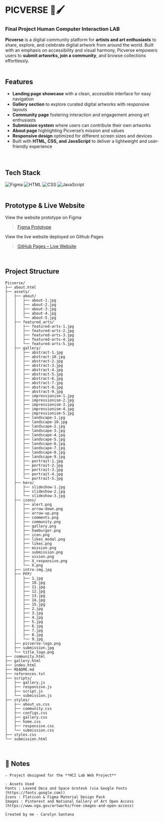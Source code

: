 # PICVERSE 🎨🖌️
### Final Project Human Computer Interaction LAB

**Picverse** is a digital community platform for **artists and art enthusiasts** to share, explore, and celebrate digital artwork from around the world. Built with an emphasis on accessibility and visual harmony, Picverse empowers users to **submit artworks, join a community**, and browse collections effortlessly.
<br><br>

## Features
- **Landing page showcase** with a clean, accessible interface for easy navigation  
- **Gallery section** to explore curated digital artworks with responsive layouts  
- **Community page** fostering interaction and engagement among art enthusiasts  
- **Submission system** where users can contribute their own artworks  
- **About page** highlighting Picverse’s mission and values  
- **Responsive design** optimized for different screen sizes and devices  
- Built with **HTML, CSS, and JavaScript** to deliver a lightweight and user-friendly experience  
<br><br>

## Tech Stack
![Figma](https://img.shields.io/badge/Figma-F24E1E?logo=figma&logoColor=white)
![HTML](https://img.shields.io/badge/HTML-%23E34F26.svg?logo=html5&logoColor=white)
![CSS](https://img.shields.io/badge/CSS-1572B6?logo=css3&logoColor=fff)
![JavaScript](https://img.shields.io/badge/JavaScript-F7DF1E?logo=javascript&logoColor=000)
<br><br>

## Prototype & Live Website
View the website prototype on Figma
> [Figma Prototype](https://www.figma.com/design/gg7SKdVJP04Kd1lT2oTyYU/HCI-LAB-PROJECT-WEB?node-id=0-1&p=f&t=bOVGqTbsTUTPARgA-0)

View the live website deployed on Github Pages
> [GitHub Pages – Live Website](https://olynsn15.github.io/Picverse/)  
<br>

## Project Structure
```
Picverse/
├── about.html
├── assets/
│   ├── about/
│   │   ├── about-1.jpg
│   │   ├── about-2.jpg
│   │   ├── about-3.jpg
│   │   ├── about-4.jpg
│   │   └── about-5.jpg
│   ├── featured_arts/
│   │   ├── featured-arts-1.jpg
│   │   ├── featured-arts-2.jpg
│   │   ├── featured-arts-3.jpg
│   │   ├── featured-arts-4.jpg
│   │   └── featured-arts-5.jpg
│   ├── gallery/
│   │   ├── abstract-1.jpg
│   │   ├── abstract-10.jpg
│   │   ├── abstract-2.jpg
│   │   ├── abstract-3.jpg
│   │   ├── abstract-4.jpg
│   │   ├── abstract-5.jpg
│   │   ├── abstract-6.jpg
│   │   ├── abstract-7.jpg
│   │   ├── abstract-8.jpg
│   │   ├── abstract-9.jpg
│   │   ├── impressionism-1.jpg
│   │   ├── impressionism-2.jpg
│   │   ├── impressionism-3.jpg
│   │   ├── impressionism-4.jpg
│   │   ├── impressionism-5.jpg
│   │   ├── landscape-1.jpg
│   │   ├── landscape-10.jpg
│   │   ├── landscape-2.jpg
│   │   ├── landscape-3.jpg
│   │   ├── landscape-4.jpg
│   │   ├── landscape-5.jpg
│   │   ├── landscape-6.jpg
│   │   ├── landscape-7.jpg
│   │   ├── landscape-8.jpg
│   │   ├── landscape-9.jpg
│   │   ├── portrait-1.jpg
│   │   ├── portrait-2.jpg
│   │   ├── portrait-3.jpg
│   │   ├── portrait-4.jpg
│   │   └── portrait-5.jpg
│   ├── hero/
│   │   ├── slideshow-1.jpg
│   │   ├── slideshow-2.jpg
│   │   └── slideshow-3.jpg
│   ├── icons/
│   │   ├── alert.png
│   │   ├── arrow-down.png
│   │   ├── arrow-up.png
│   │   ├── comments.png
│   │   ├── community.png
│   │   ├── gallery.png
│   │   ├── hamburger.png
│   │   ├── icon.png
│   │   ├── likes_modal.png
│   │   ├── likes.png
│   │   ├── mission.png
│   │   ├── submission.png
│   │   ├── vision.png
│   │   ├── X_responsive.png
│   │   └── X.png
│   ├── intro-img.jpg
│   ├── PFP/
│   │   ├── 1.jpg
│   │   ├── 10.jpg
│   │   ├── 11.jpg
│   │   ├── 12.jpg
│   │   ├── 13.jpg
│   │   ├── 14.jpg
│   │   ├── 15.jpg
│   │   ├── 2.jpg
│   │   ├── 3.jpg
│   │   ├── 4.jpg
│   │   ├── 5.jpg
│   │   ├── 6.jpg
│   │   ├── 7.jpg
│   │   ├── 8.jpg
│   │   └── 9.jpg
│   ├── picverse-logo.png
│   ├── submission.jpg
│   └── title_logo.png
├── community.html
├── gallery.html
├── index.html
├── README.md
├── references.txt
├── scripts/
│   ├── gallery.js
│   ├── responsive.js
│   ├── script.js
│   └── submission.js
├── styles/
│   ├── about_us.css
│   ├── community.css
│   ├── configs.css
│   ├── gallery.css
│   ├── home.css
│   ├── responsive.css
│   └── submission.css
├── styles.css
└── submission.html
```
<br>

## 📌 Notes
```
- Project designed for the **HCI Lab Web Project**  

- Assets Used
Fonts : Lexend Deca and Space Grotesk (via Google Fonts (https://fonts.google.com))  
Icons : Flaticon & Figma Material Design Pack  
Images : Pinterest and National Gallery of Art Open Access (https://www.nga.gov/artworks/free-images-and-open-access)

Created by me - Carolyn Santana
```
<br><br>
